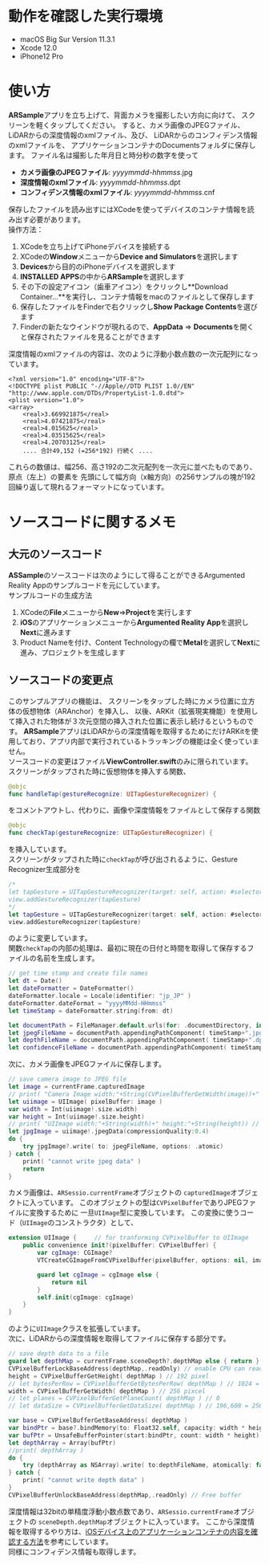 # 動作を確認した実行環境
* macOS Big Sur Version 11.3.1
* Xcode 12.0
* iPhone12 Pro

# 使い方
**ARSample**アプリを立ち上げて、背面カメラを撮影したい方向に向けて、
スクリーンを軽くタップしてください。
すると、カメラ画像のJPEGファイル、LiDARからの深度情報のxmlファイル、及び、
LiDARからのコンフィデンス情報のxmlファイルを、
アプリケーションコンテナのDocumentsフォルダに保存します。
ファイル名は撮影した年月日と時分秒の数字を使って
* **カメラ画像のJPEGファイル**: *yyyymmdd-hhmmss*.jpg
* **深度情報のxmlファイル**: *yyyymmdd-hhmmss*.dpt
* **コンフィデンス情報のxmlファイル**: *yyyymmdd-hhmmss*.cnf

保存したファイルを読み出すにはXCodeを使ってデバイスのコンテナ情報を読み出す必要があります。  
操作方法：
1. XCodeを立ち上げてiPhoneデバイスを接続する
2. XCodeの**Window**メニューから**Device and Simulators**を選択します
3. **Devices**から目的のiPhoneデバイスを選択します
4. **INSTALLED APPS**の中から**ARSample**を選択します
5. その下の設定アイコン（歯車アイコン）をクリックし**Download Container...**を実行し、コンテナ情報をmacのファイルとして保存します
6. 保存したファイルをFinderで右クリックし**Show Package Contents**を選びます
7. Finderの新たなウインドウが現れるので、**AppData** => **Documents**を開くと保存されたファイルを見ることができます

深度情報のxmlファイルの内容は、次のように浮動小数点数の一次元配列になっています。
```xml:yyyymmdd-hhmmss.dpt
<?xml version="1.0" encoding="UTF-8"?>
<!DOCTYPE plist PUBLIC "-//Apple//DTD PLIST 1.0//EN" "http://www.apple.com/DTDs/PropertyList-1.0.dtd">
<plist version="1.0">
<array>
    <real>3.669921875</real>
    <real>4.07421875</real>
    <real>4.015625</real>
    <real>4.03515625</real>
    <real>4.20703125</real>
    .... 合計49,152 (=256*192) 行続く ....
```
これらの数値は、幅256、高さ192の二次元配列を一次元に並べたものであり、原点（左上）の要素を
先頭にして幅方向（x軸方向）の256サンプルの塊が192回繰り返して現れるフォーマットになっています。

# ソースコードに関するメモ
## 大元のソースコード
**ASSample**のソースコードは次のようにして得ることができるArgumented Reality Appのサンプルコードを元にしています。  
サンプルコードの生成方法
1. XCodeの**File**メニューから**New**=>**Project**を実行します
2. **iOS**のアプリケーションメニューから**Argumented Reality App**を選択し**Next**に進みます
3. Product Nameを付け、Content Technologyの欄で**Metal**を選択して**Next**に進み、プロジェクトを生成します

## ソースコードの変更点
このサンプルアプリの機能は、
スクリーンをタップした時にカメラ位置に立方体の仮想物体（ARAnchor）を挿入し、
以後、ARKit（拡張現実機能）を使用して挿入された物体が３次元空間の挿入された位置に表示し続けるというものです。
**ARSample**アプリはLiDARからの深度情報を取得するためにだけARKitを使用しており、アプリ内部で実行されているトラッキングの機能は全く使っていません。  
ソースコードの変更はファイル**ViewController.swift**のみに限られています。
スクリーンがタップされた時に仮想物体を挿入する関数、
```swift:ViewController.swift
@objc
func handleTap(gestureRecognize: UITapGestureRecognizer) {
```
をコメントアウトし、代わりに、画像や深度情報をファイルとして保存する関数
```swift:ViewController.swift
@objc
func checkTap(gestureRecognize: UITapGestureRecognizer) {
```
を挿入しています。  
スクリーンがタップされた時に`checkTap`が呼び出されるように、Gesture Recognizer生成部分を
```swift:ViewController.swift
/*
let tapGesture = UITapGestureRecognizer(target: self, action: #selector(ViewController.handleTap(gestureRecognize:)))
view.addGestureRecognizer(tapGesture)
*/
let tapGesture = UITapGestureRecognizer(target: self, action: #selector(ViewController.checkTap(gestureRecognize:)))
view.addGestureRecognizer(tapGesture)
```
のように変更しています。  
関数`checkTap`の内部の処理は、最初に現在の日付と時間を取得して保存するファイルの名前を生成します。
```swift:ViewController.swift
// get time stamp and create file names
let dt = Date()
let dateFormatter = DateFormatter()
dateFormatter.locale = Locale(identifier: "jp_JP" )
dateFormatter.dateFormat = "yyyyMMdd-HHmmss"
let timeStamp = dateFormatter.string(from: dt)

let documentPath = FileManager.default.urls(for: .documentDirectory, in: .userDomainMask)[0]
let jpegFileName = documentPath.appendingPathComponent( timeStamp+".jpg" )
let depthFileName = documentPath.appendingPathComponent( timeStamp+".dpt" )
let confidenceFileName = documentPath.appendingPathComponent( timeStamp+".cnf" )
```
次に、カメラ画像をJPEGファイルに保存します。
```swift:ViewController.swift
// save camera image to JPEG file
let image = currentFrame.capturedImage
// print( "Camera Image width:"+String(CVPixelBufferGetWidth(image))+" height:"+String(CVPixelBufferGetHeight(image))) // 1920 x 1440
let uiimage = UIImage( pixelBuffer: image )
var width = Int(uiimage!.size.width)
var height = Int(uiimage!.size.height)
// print( "UIImage width:"+String(width)+" height:"+String(height)) // 1920 x 1440
let jpgImage = uiimage!.jpegData(compressionQuality:0.4)
do {
    try jpgImage?.write( to: jpegFileName, options: .atomic)
} catch {
    print( "cannot write jpeg data" )
    return
}
```
カメラ画像は、`ARSessio.currentFrame`オブジェクトの
`capturedImage`オブジェクトに入っています。
このオブジェクトの型は`CVPixelBuffer`でありJPEGファイルに変換するために
一旦`UIImage`型に変換しています。
この変換に使うコード（`UIImage`のコンストラクタ）として、
```swift:ViewController.swift
extension UIImage {     // for tranforming CVPixelBuffer to UIImage
    public convenience init?(pixelBuffer: CVPixelBuffer) {
        var cgImage: CGImage?
        VTCreateCGImageFromCVPixelBuffer(pixelBuffer, options: nil, imageOut: &cgImage)

        guard let cgImage = cgImage else {
            return nil
        }
        self.init(cgImage: cgImage)
    }
}
```
のように`UIImage`クラスを拡張しています。  
次に、LiDARからの深度情報を取得してファイルに保存する部分です。
```swift:ViewController.swift
// save depth data to a file
guard let depthMap = currentFrame.sceneDepth?.depthMap else { return }
CVPixelBufferLockBaseAddress(depthMap,.readOnly) // enable CPU can read the CVPixelBuffer
height = CVPixelBufferGetHeight( depthMap ) // 192 pixel
// let bytesPerRow = CVPixelBufferGetBytesPerRow( depthMap ) // 1024 = 256 pixel X 4 bytes
width = CVPixelBufferGetWidth( depthMap ) // 256 pixcel
// let planes = CVPixelBufferGetPlaneCount( depthMap ) // 0
// let dataSize = CVPixelBufferGetDataSize( depthMap ) // 196,608 = 256 pixel X 192 pixel X 4 bytes

var base = CVPixelBufferGetBaseAddress( depthMap )
var bindPtr = base?.bindMemory(to: Float32.self, capacity: width * height )
var bufPtr = UnsafeBufferPointer(start:bindPtr, count: width * height)
let depthArray = Array(bufPtr)
//print( depthArray )
do {
    try (depthArray as NSArray).write( to:depthFileName, atomically: false ) // written in xml text format
} catch {
    print( "cannot write depth data" )
}
CVPixelBufferUnlockBaseAddress(depthMap,.readOnly) // Free buffer
```
深度情報は32bitの単精度浮動小数点数であり、`ARSessio.currentFrame`オブジェクトの
`sceneDepth.depthMap`オブジェクトに入っています。
ここから深度情報を取得するやり方は、[iOSデバイス上のアプリケーションコンテナの内容を確認する方法](https://qiita.com/1024chon/items/74da8d63a8959a8192f5)を参考にしています。  
同様にコンフィデンス情報も取得します。


